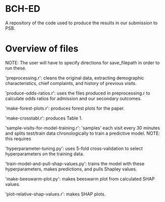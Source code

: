 # BCH-ED
A repository of the code used to produce the results in our submission to PSB.

# Overview of files

NOTE: The user will have to specify directions for save_filepath in order to run these.

'preprocessing.r': cleans the original data, extracting demographic characteristics, chief complaints, and history of previous visits.

'produce-odds-ratios.r': uses the files produced in preprocessing.r to calculate odds ratios for admission and our secondary outcomes.

'make-forest-plots.r': produces forest plots for the paper.

'make-crosstabl.r': produces Table 1.

'sample-visits-for-model-training.r': 'samples' each visit every 30 minutes and splits test/train data chronologically to train a predictive model. NOTE: this requires

'hyperparameter-tuning.py': uses 5-fold cross-validation to select hyperparameters on the training data.

'train-model-and-pull-shap-values.py': trains the model with these hyperparameters, makes predictions, and pulls Shapley values.

'make-beeswarm-plot.py': makes beeswarm plot from calculated SHAP values.

'plot-relative-shap-values.r': makes SHAP plots.
